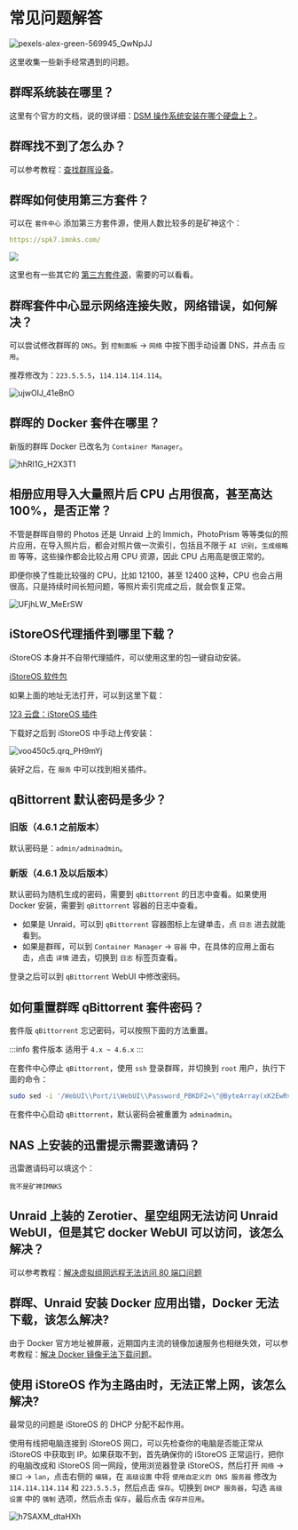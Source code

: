 # 常见问题解答

![pexels-alex-green-569945_QwNpJJ](https://img-1255332810.cos.ap-chengdu.myqcloud.com/pexels-alex-green-569945_QwNpJJ.jpg)

这里收集一些新手经常遇到的问题。

## 群晖系统装在哪里？

这里有个官方的文档，说的很详细：[DSM 操作系统安装在哪个硬盘上？](https://kb.synology.cn/zh-cn/DSM/tutorial/Which_drive_is_DSM_installed_on)。

## 群晖找不到了怎么办？

可以参考教程：[查找群晖设备](/synology/find_synology.md)。

## 群晖如何使用第三方套件？

可以在 `套件中心` 添加第三方套件源，使用人数比较多的是矿神这个：

```yml
https://spk7.imnks.com/
```

![](https://img-1255332810.cos.ap-chengdu.myqcloud.com/synology_photo_03_oD0zrU.png)

这里也有一些其它的 [第三方套件源](https://synopackage.com/sources)，需要的可以看看。

## 群晖套件中心显示网络连接失败，网络错误，如何解决？

可以尝试修改群晖的 `DNS`。到 `控制面板` -> `网络` 中按下图手动设置 DNS，并点击 `应用`。

推荐修改为：`223.5.5.5`，`114.114.114.114`。

![ujwOIJ_41eBnO](https://img-1255332810.cos.ap-chengdu.myqcloud.com/ujwOIJ_41eBnO.png)

## 群晖的 Docker 套件在哪里？

新版的群晖 Docker 已改名为 `Container Manager`。

![hhRI1G_H2X3T1](https://img-1255332810.cos.ap-chengdu.myqcloud.com/hhRI1G_H2X3T1.png)

## 相册应用导入大量照片后 CPU 占用很高，甚至高达 100%，是否正常？

不管是群晖自带的 Photos 还是 Unraid 上的 Immich，PhotoPrism 等等类似的照片应用，在导入照片后，都会对照片做一次索引，包括且不限于 `AI 识别`，`生成缩略图` 等等，这些操作都会比较占用 CPU 资源，因此 CPU 占用高是很正常的。

即便你换了性能比较强的 CPU，比如 12100，甚至 12400 这种，CPU 也会占用很高，只是持续时间长短问题，等照片索引完成之后，就会恢复正常。

![UFjhLW_MeErSW](https://img-1255332810.cos.ap-chengdu.myqcloud.com/UFjhLW_MeErSW.png)

## iStoreOS代理插件到哪里下载？

iStoreOS 本身并不自带代理插件，可以使用这里的包一键自动安装。

[iStoreOS 软件包](https://github.com/AUK9527/Are-u-ok/tree/main/x86)

如果上面的地址无法打开，可以到这里下载：

[123 云盘：iStoreOS 插件](https://www.123pan.com/s/1JKMjv-0jxo.html)

下载好之后到 iStoreOS 中手动上传安装：

![voo450c5.qrq_PH9mYj](https://img-1255332810.cos.ap-chengdu.myqcloud.com/voo450c5.qrq_PH9mYj.png)

装好之后，在 `服务` 中可以找到相关插件。

## qBittorrent 默认密码是多少？

### 旧版（4.6.1 之前版本）

默认密码是：`admin/adminadmin`。

### 新版（4.6.1 及以后版本）

默认密码为随机生成的密码，需要到 `qBittorrent` 的日志中查看。如果使用 Docker 安装，需要到 `qBittorrent` 容器的日志中查看。

- 如果是 Unraid，可以到 `qBittorrent` 容器图标上左键单击，点 `日志` 进去就能看到。
- 如果是群晖，可以到 `Container Manager` -> `容器` 中，在具体的应用上面右击，点击 `详情` 进去，切换到 `日志` 标签页查看。

登录之后可以到 `qBittorrent` WebUI 中修改密码。

## 如何重置群晖 qBittorrent 套件密码？

套件版 `qBittorrent` 忘记密码，可以按照下面的方法重置。

:::info 套件版本
适用于 `4.x ~ 4.6.x`
:::

在套件中心停止 `qBittorrent`，使用 `ssh` 登录群晖，并切换到 `root` 用户，执行下面的命令：

```sh
sudo sed -i '/WebUI\\Port/i\WebUI\\Password_PBKDF2=\"@ByteArray(xK2EwRvfGtxfF+Ot9v4WYQ==:bNStY\/6mFYYW8m\/Xm4xSbBjoR2tZNsLZ4KvdUzyCLEOg7tfpchVJucIK9Dwcp6Xe9DI4RwpoCPI9zhicTdtf5A==)\"' /var/packages/qBittorrent/target/qBittorrent_conf/config/qBittorrent.conf
```

在套件中心启动 `qBittorrent`，默认密码会被重置为 `adminadmin`。

## NAS 上安装的迅雷提示需要邀请码？

迅雷邀请码可以填这个：

```
我不是矿神IMNKS
```

## Unraid 上装的 Zerotier、星空组网无法访问 Unraid WebUI，但是其它 docker WebUI 可以访问，该怎么解决？

可以参考教程：[解决虚拟组网远程无法访问 80 端口问题](/unraid/remote.md)

## 群晖、Unraid 安装 Docker 应用出错，Docker 无法下载，该怎么解决?

由于 Docker 官方地址被屏蔽，近期国内主流的镜像加速服务也相继失效，可以参考教程：[解决 Docker 镜像无法下载问题](/basic/docker_mirrors.md)。

## 使用 iStoreOS 作为主路由时，无法正常上网，该怎么解决?

最常见的问题是 iStoreOS 的 DHCP 分配不起作用。

使用有线把电脑连接到 iStoreOS 网口，可以先检查你的电脑是否能正常从 iStoreOS 中获取到 IP。如果获取不到，首先确保你的 iStoreOS 正常运行，把你的电脑改成和 iStoreOS 同一网段，使用浏览器登录 iStoreOS，然后打开 `网络` -> `接口` -> `lan`，点击右侧的 `编辑`，在 `高级设置` 中将 `使用自定义的 DNS 服务器` 修改为 `114.114.114.114` 和 `223.5.5.5`，然后点击 `保存`。切换到 `DHCP 服务器`，勾选 `高级设置` 中的 `强制` 选项，然后点击 `保存`，最后点击 `保存并应用`。

![h7SAXM_dtaHXh](https://img-1255332810.cos.ap-chengdu.myqcloud.com/h7SAXM_dtaHXh.png)